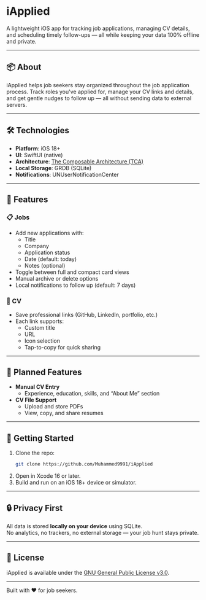 # iApplied

A lightweight iOS app for tracking job applications, managing CV details, and scheduling timely follow-ups — all while keeping your data 100% offline and private.

---

## 📦 About

iApplied helps job seekers stay organized throughout the job application process. Track roles you've applied for, manage your CV links and details, and get gentle nudges to follow up — all without sending data to external servers.

---

## 🛠️ Technologies

- **Platform**: iOS 18+
- **UI**: SwiftUI (native)
- **Architecture**: [The Composable Architecture (TCA)](https://github.com/pointfreeco/swift-composable-architecture)
- **Local Storage**: GRDB (SQLite)
- **Notifications**: UNUserNotificationCenter

---

## 🎯 Features

### 📋 Jobs

- Add new applications with:
  - Title
  - Company
  - Application status
  - Date (default: today)
  - Notes (optional)
- Toggle between full and compact card views
- Manual archive or delete options
- Local notifications to follow up (default: 7 days)

### 📄 CV

- Save professional links (GitHub, LinkedIn, portfolio, etc.)
- Each link supports:
  - Custom title
  - URL
  - Icon selection
  - Tap-to-copy for quick sharing

---

## 🧪 Planned Features

- **Manual CV Entry**
  - Experience, education, skills, and “About Me” section
- **CV File Support**
  - Upload and store PDFs
  - View, copy, and share resumes

---

## 📱 Getting Started

1. Clone the repo:
   ```bash
   git clone https://github.com/Muhammed9991/iApplied
   ```
2. Open in Xcode 16 or later.
3. Build and run on an iOS 18+ device or simulator.

---

## 🔒 Privacy First

All data is stored **locally on your device** using SQLite.  
No analytics, no trackers, no external storage — your job hunt stays private.

---

## 🪪 License

iApplied is available under the [GNU General Public License v3.0](LICENSE).

---

Built with ❤️ for job seekers.
